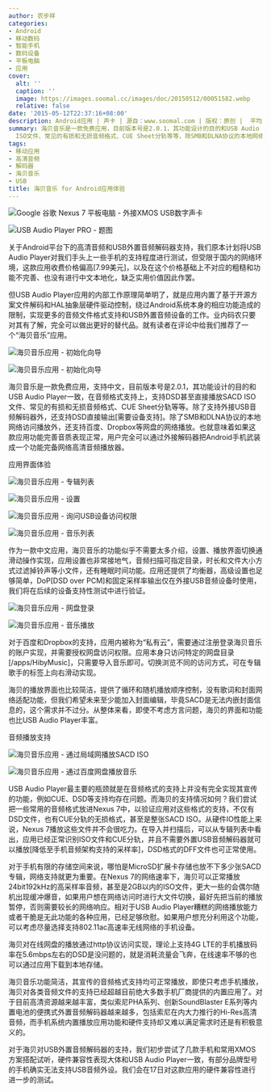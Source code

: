 ```yaml
---
author: 农步祥
categories:
- Android
- 移动数码
- 智能手机
- 数码设备
- 平板电脑
- 应用
cover:
  alt: ''
  caption: ''
  image: https://images.soomal.cc/images/doc/20150512/00051582.webp
  relative: false
date: '2015-05-12T22:37:16+08:00'
description: Android应用 | 声卡 | 源自：www.soomal.com | 版权：原创 |  平均/总评分：09.51/713
summary: 海贝音乐是一款免费应用，目前版本号是2.0.1，其功能设计的目的和USB Audio Player一致，在音频格式支持上，支持DSD甚至直接播放SACD
  ISO文件、常见的有损和无损音频格式、CUE Sheet分轨等等，除SMB和DLNA协议的本地网络访问播放外，还支持百度、Dropbox等网盘的网络播放。
tags:
- 移动应用
- 高清音频
- 解码器
- 海贝音乐
- USB
title: 海贝音乐 for Android应用体验
---
```


![Google 谷歌 Nexus 7 平板电脑 - 外接XMOS USB数字声卡](https://images.soomal.cc/images/doc/20150202/00049053_01.webp)



![USB Audio Player PRO - 题图](https://images.soomal.cc/images/doc/20150415/00050834_01.webp)



关于Android平台下的高清音频和USB外置音频解码器支持，我们原本计划将USB Audio Player对我们手头上一些手机的支持程度进行测试，但受限于国内的网络环境，这款应用收费价格偏高[7.99美元]，以及在这个价格基础上不对应的粗糙和功能不完善、也没有进行中文本地化，缺乏实用价值因此作罢。



但USB Audio Player应用的内部工作原理简单明了，就是应用内置了基于开源方案文件解码和HAL抽象层硬件驱动控制，绕过Android系统本身的相应功能造成的限制，实现更多的音频文件格式支持和USB外置音频设备的工作。业内码农只要对其有了解，完全可以做出更好的替代品。就有读者在评论中给我们推荐了一个“海贝音乐”应用。



![海贝音乐应用 - 初始化向导](https://images.soomal.cc/images/doc/20150512/00051570_01.webp)



![海贝音乐应用 - 初始化向导](https://images.soomal.cc/images/doc/20150512/00051571_01.webp)



海贝音乐是一款免费应用，支持中文，目前版本号是2.0.1，其功能设计的目的和USB Audio Player一致，在音频格式支持上，支持DSD甚至直接播放SACD ISO文件、常见的有损和无损音频格式、CUE Sheet分轨等等。除了支持外接USB音频解码器外，还支持DSD直接输出[需要设备支持]。除了SMB和DLNA协议的本地网络访问播放外，还支持百度、Dropbox等网盘的网络播放。也就意味着如果这款应用功能完善音质表现正常，用户完全可以通过外接解码器把Android手机武装成一个功能完备网络高清音频播放器。



应用界面体验



![海贝音乐应用 - 专辑列表](https://images.soomal.cc/images/doc/20150512/00051572_01.webp)



![海贝音乐应用 - 设置](https://images.soomal.cc/images/doc/20150512/00051573_01.webp)



![海贝音乐应用 - 询问USB设备访问权限](https://images.soomal.cc/images/doc/20150512/00051580_01.webp)



![海贝音乐应用 - 音乐列表](https://images.soomal.cc/images/doc/20150512/00051581_01.webp)



作为一款中文应用，海贝音乐的功能似乎不需要太多介绍，设置、播放界面切换通滑动操作实现，应用设置也非常接地气，音频扫描可指定目录，时长和文件大小方式过滤掉铃声等小文件，还有睡眠时间功能。应用还提供了均衡器，高级设置也足够简单，DoP[DSD over PCM]和固定采样率输出仅在外接USB音频设备时使用，我们将在后续的设备支持性测试中进行验证。



![海贝音乐应用 - 网盘登录](https://images.soomal.cc/images/doc/20150512/00051574_01.webp)



![海贝音乐应用 - 音乐播放](https://images.soomal.cc/images/doc/20150512/00051575_01.webp)



对于百度和Dropbox的支持，应用内被称为“私有云”，需要通过注册登录海贝音乐的账户实现，并需要授权网盘访问权限。应用本身只访问特定的网盘目录[/apps/HibyMusic]，只需要导入音乐即可。切换浏览不同的访问方式，可在专辑歌手的标签上向右滑动实现。



海贝的播放界面也比较简洁，提供了循环和随机播放顺序控制，没有歌词和封面网络适配功能，但我们希望未来至少能加入封面编辑，毕竟SACD是无法内嵌封面信息的，这个需求并不过分。从整体来看，即使不考虑方言问题，海贝的界面和功能也比USB Audio Player丰富。



音频播放支持



![海贝音乐应用 - 通过局域网播放SACD ISO](https://images.soomal.cc/images/doc/20150512/00051578_01.webp)



![海贝音乐应用 - 通过百度网盘播放音乐](https://images.soomal.cc/images/doc/20150512/00051579_01.webp)



USB Audio Player最主要的瓶颈就是在音频格式的支持上并没有完全实现其宣传的功能，例如CUE、DSD等支持均存在问题。而海贝的支持情况如何？我们尝试把一些常用的音频格式放进Nexus 7中，以验证应用对这些格式的支持，不仅有DSD文件，也有CUE分轨的无损格式，甚至是整张SACD ISO。从硬件IO性能上来说，Nexus 7播放这些文件并不会很吃力。在导入并扫描后，可以从专辑列表中看出，应用已经正常识别ISO文件和CUE分轨，并且不需要外置USB音频解码器就可以播放[降低至手机音频架构支持的采样率]，DSD格式的DFF文件也可正常使用。



对于手机有限的存储空间来说，哪怕是MicroSD扩展卡存储也放不下多少张SACD专辑，网络支持就更为重要。在Nexus 7的网络速率下，海贝可以正常播放24bit192kHz的高采样率音频，甚至是2GB以内的ISO文件，更大一些的会偶尔随机出现缓冲爆音，如果用户想在网络访问时进行大文件切换，最好先把当前的播放暂停，否则需要较长的网络响应。相对于USB Audio Player糟糕的网络播放能力或者干脆是无此功能的各种应用，已经足够欣慰。如果用户想充分利用这个功能，可以考虑尽量选择支持802.11ac高速率无线网络的手机设备。



海贝对在线网盘的播放通过http协议访问实现，理论上支持4G LTE的手机播放码率在5.6mbps左右的DSD是没问题的，就是消耗流量会飞奔，在线速率不够的也可以通过应用下载到本地存储。



海贝音乐功能简洁，其宣传的音频格式支持均可正常播放，即使只考虑手机播放，海贝对各类音频文件的支持已经超越目前绝大多数手机厂商提供的内置应用了。对于目前高清资源越来越丰富，类似索尼PHA系列、创新SoundBlaster E系列等内置电池的便携式外置音频解码器越来越多，包括索尼在内大力推行的Hi-Res高清音频，而手机系统内置播放应用功能和硬件支持却又难以满足需求时还是有积极意义的。



对于海贝对USB外置音频解码器的支持，我们初步尝试了几款手机和常用XMOS方案搭配试听，硬件兼容性表现大体和USB Audio Player一致，有部分品牌型号的手机确实无法支持USB音频外设。我们会在17日对这款应用的硬件兼容性进行进一步的测试。